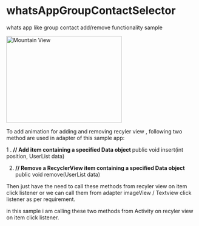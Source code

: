 # whatsAppGroupContactSelector
whats app like group contact add/remove functionality sample

<img src="https://drive.google.com/file/d/0B31j9kjWGFfHOEtURXpBbDIzSlE/view" alt="Mountain View" style="width:304px;height:228px;">

To add animation for adding and removing recyler view , following two method are used in adapter of this sample app:

 

1 . <B> // Add item containing a specified Data object </B>
public void insert(int position, UserList data)

2. <B> // Remove a RecyclerView item containing a specified Data object </B>
public void remove(UserList data) 
   
 

 

Then just have the need to call these methods from recyler view on item click listener or we can call them from adapter imageView / Textview click listener as per requirement.

in this sample i am calling these two methods from Activity on recyler view on item click listener.
